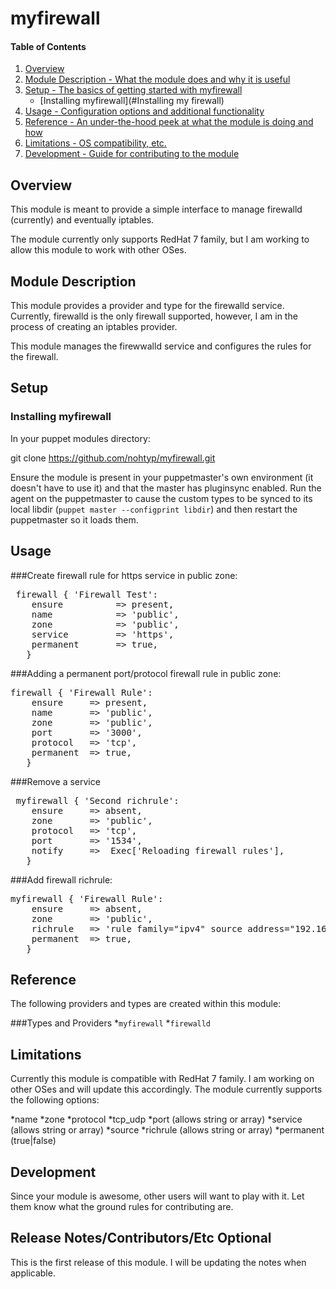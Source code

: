 # myfirewall

#### Table of Contents

1. [Overview](#overview)
2. [Module Description - What the module does and why it is useful](#module-description)
3. [Setup - The basics of getting started with myfirewall](#setup)
    * [Installing myfirewall](#Installing my firewall)
4. [Usage - Configuration options and additional functionality](#usage)
5. [Reference - An under-the-hood peek at what the module is doing and how](#reference)
5. [Limitations - OS compatibility, etc.](#limitations)
6. [Development - Guide for contributing to the module](#development)

## Overview

This module is meant to provide a simple interface to manage firewalld (currently)
and eventually iptables.

The module currently only supports RedHat 7 family, but I am working to allow this 
module to work with other OSes.

## Module Description

This module provides a provider and type for the firewalld service.  Currently,
firewalld is the only firewall supported, however, I am in the process of creating
an iptables provider.

This module manages the firewwalld service and configures the rules for the
firewall.

## Setup

### Installing myfirewall
In your puppet modules directory:

  git clone https://github.com/nohtyp/myfirewall.git

Ensure the module is present in your puppetmaster's own environment (it doesn't
have to use it) and that the master has pluginsync enabled.  Run the agent on
the puppetmaster to cause the custom types to be synced to its local libdir
(`puppet master --configprint libdir`) and then restart the puppetmaster so it
loads them.

## Usage

###Create firewall rule for https service in public zone:

<pre>
 firewall { 'Firewall Test':
    ensure          => present,
    name            => 'public',
    zone            => 'public',
    service         => 'https',
    permanent       => true,
   }
</pre>

###Adding a permanent port/protocol firewall rule in public zone:

<pre>
firewall { 'Firewall Rule':
    ensure     => present,
    name       => 'public',
    zone       => 'public',
    port       => '3000',
    protocol   => 'tcp',
    permanent  => true,
   }
</pre>

###Remove a service

<pre>
 myfirewall { 'Second richrule':
    ensure     => absent,
    zone       => 'public',
    protocol   => 'tcp',
    port       => '1534',
    notify     =>  Exec['Reloading firewall rules'],
   }
</pre>

###Add firewall richrule:

<pre>
myfirewall { 'Firewall Rule':
    ensure     => absent,
    zone       => 'public',
    richrule   => 'rule family="ipv4" source address="192.168.10.0/24" port port="3001" protocol="tcp" accept',
    permanent  => true,
   }
</pre>

## Reference

The following providers and types are created within this module:

###Types and Providers
*`myfirewall`
*`firewalld`

## Limitations

Currently this module is compatible with RedHat 7 family.  I am working on 
other OSes and will update this accordingly.  The module currently
supports the following options:

*name
*zone
*protocol
*tcp_udp
*port (allows string or array)
*service (allows string or array)
*source
*richrule (allows string or array)
*permanent (true|false)


## Development

Since your module is awesome, other users will want to play with it. Let them
know what the ground rules for contributing are.

## Release Notes/Contributors/Etc **Optional**
This is the first release of this module.  I will be updating
the notes when applicable.
